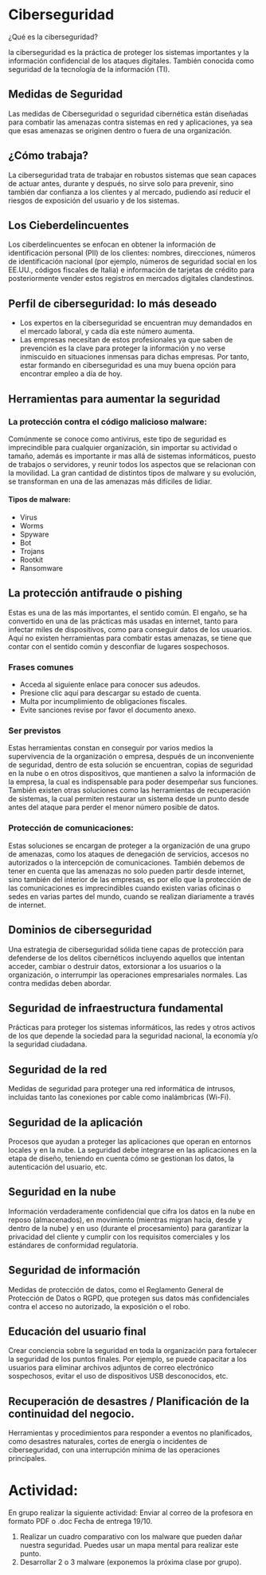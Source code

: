 # Ciberseguridad
¿Qué es la ciberseguridad?

la ciberseguridad es la práctica de proteger los sistemas importantes y la información confidencial de los ataques digitales. También conocida como seguridad de la tecnología de la información (TI).

## Medidas de Seguridad
Las medidas de Ciberseguridad o seguridad cibernética están diseñadas para combatir las amenazas contra sistemas en red y aplicaciones, ya sea que esas amenazas se originen dentro o fuera de una organización.

## ¿Cómo trabaja?
La ciberseguridad trata de trabajar en robustos sistemas que sean capaces de actuar antes, durante y después, no sirve solo para prevenir, sino también dar confianza a los clientes y al mercado, pudiendo así reducir el riesgos de exposición del usuario y de los sistemas.

## Los Cieberdelincuentes

Los ciberdelincuentes se enfocan en obtener la información de identificación personal (PII) de los clientes: nombres, direcciones, números de identificación nacional (por ejemplo, números de seguridad social en los EE.UU., códigos fiscales de Italia) e información de tarjetas de crédito para posteriormente vender estos registros en mercados digitales clandestinos.

## Perfil de ciberseguridad: lo más deseado

- Los expertos en la ciberseguridad se encuentran muy demandados en el mercado laboral, y cada día este número aumenta.
- Las empresas necesitan de estos profesionales ya que saben de prevención es la clave para proteger la información y no verse inmiscuido en situaciones inmensas para dichas empresas. Por tanto, estar formando en ciberseguridad es una muy buena opción para encontrar empleo a día de hoy.

## Herramientas para aumentar la seguridad
### La protección contra el código malicioso malware:
Comúnmente se conoce como antivirus, este tipo de seguridad es imprecindible para cualquier organización, sin importar su actividad o tamaño, además es importante ir mas allá de sistemas informáticos, puesto de trabajos o servidores, y reunir todos los aspectos que se relacionan con la movilidad. La gran cantidad de distintos tipos de malware y su evolución, se transforman en una de las amenazas más difíciles de lidiar.
#### Tipos de malware:
- Virus
- Worms
- Spyware
- Bot
- Trojans
- Rootkit
- Ransomware

## La protección antifraude o pishing
Estas es una de las más importantes, el sentido común. El engaño, se ha convertido en una de las prácticas más usadas en internet, tanto para infectar miles de dispositivos, como para conseguir datos de los usuarios. Aquí no existen herramientas para combatir estas amenazas, se tiene que contar con el sentido común y desconfiar de lugares sospechosos.
### Frases comunes 
- Acceda al siguiente enlace para conocer sus adeudos.
- Presione clic aquí para descargar su estado de cuenta.
- Multa por incumplimiento de obligaciones fiscales.
- Evite sanciones revise por favor el documento anexo.

### Ser previstos 
Estas herramientas constan en conseguir por varios medios la supervivencia de la organización o empresa, después de un inconveniente de seguridad, dentro de esta solución se encuentran, copias de seguridad en la nube o en otros dispositivos, que mantienen a salvo la información de la empresa, la cual es indispensable para poder desempeñar sus funciones. También existen otras soluciones como las herramientas de recuperación de sistemas, la cual permiten restaurar un sistema desde un punto desde antes del ataque para perder el menor número posible de datos.

### Protección de comunicaciones:
Estas soluciones se encargan de proteger a la organización de una grupo de amenazas, como los ataques de denegación de servicios, accesos no autorizados o la intercepción de comunicaciones. También debemos de tener en cuenta que las amenazas no solo pueden partir desde internet, sino también del interior de las empresas, es por ello que la protección de las comunicaciones es imprecindibles cuando existen varias oficinas o sedes en varias partes del mundo, cuando se realizan diariamente a través de internet.

## Dominios de ciberseguridad
Una estrategia de ciberseguridad sólida tiene capas de protección para defenderse de los delitos cibernéticos incluyendo aquellos que intentan acceder, cambiar o destruir datos, extorsionar a los usuarios o la organización, o interrumpir las operaciones empresariales normales. Las contra medidas deben abordar.

## Seguridad de infraestructura fundamental
Prácticas para proteger los sistemas informáticos, las redes y otros activos de los que depende la sociedad para la seguridad nacional, la economía y/o la seguridad ciudadana.

## Seguridad de la red
Medidas de seguridad para proteger una red informática de intrusos, incluidas  tanto las conexiones por cable como inalámbricas (Wi-Fi).

## Seguridad de la aplicación
Procesos que ayudan a proteger las aplicaciones que operan en entornos locales y en la nube. La seguridad debe integrarse en las aplicaciones en la etapa de diseño, teniendo en cuenta cómo se gestionan los datos, la autenticación del usuario, etc.

## Seguridad en la nube

Información verdaderamente confidencial que cifra los datos en la nube en reposo (almacenados), en movimiento (mientras migran hacia, desde y dentro de la nube) y en uso (durante el procesamiento) para garantizar la privacidad del cliente y cumplir con los requisitos comerciales y los estándares de conformidad regulatoria.

## Seguridad de información
Medidas de protección de datos, como el Reglamento General de Protección de Datos o RGPD, que protegen sus datos más confidenciales contra el acceso no autorizado, la exposición o el robo.

## Educación del usuario final
Crear conciencia sobre la seguridad en toda la organización para fortalecer la seguridad de los puntos finales. Por ejemplo, se puede capacitar a los usuarios para eliminar archivos adjuntos de correo electrónico sospechosos, evitar el uso de dispositivos USB desconocidos, etc.

## Recuperación de desastres / Planificación de la continuidad del negocio.
Herramientas y procedimientos para responder a eventos no planificados, como desastres naturales, cortes de energía o incidentes de ciberseguridad, con una interrupción mínima de las operaciones principales.

# Actividad:
En grupo realizar la siguiente actividad: Enviar al correo de la profesora en formato PDF o .doc Fecha de entrega 19/10.
1. Realizar un cuadro comparativo con los malware que pueden dañar nuestra seguridad. Puedes usar un mapa mental para realizar este punto.
2. Desarrollar 2 o 3 malware (exponemos la próxima clase por grupo).
